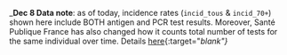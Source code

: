 _**Dec 8 Data note**: as of today, incidence rates (`incid_tous` & `incid_70+`) shown here include BOTH antigen and PCR test results. Moreover, Santé Publique France has also changed how it counts total number of tests for the same individual over time. Details [here](https://www.santepubliquefrance.fr/presse/2020/covid-19-sante-publique-france-adapte-ses-indicateurs-pour-surveiller-au-plus-pres-l-epidemie){:target="_blank"}_
